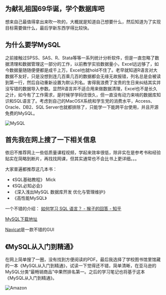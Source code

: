 ## 为献礼祖国69华诞，学个数据库吧

想来自己最值得拿出来吹一吹的，大概就是知道自己想要什么，然后知道为了实现目标需要做什么，最后学新东西学得比较快。


## 为什么要学MySQL

之前接触过SPSS、SAS、R、Stata等等一系列统计分析软件，但是一直忽略了数据清理和数据管理这一部分的工作，以前教学实验数据量小，Excel远远够了，如今数据量随随便便都是成千上万，Excel也就hold不住了。老早就知道R语言对大数据不友好，只是没想到连几百乘几百的数据都会无缘无故报错，列名总是会被读到第一行，然后自动重新设置为默认列名。害得我浪费了宝贵的生日来纠结其实并没写错的数据导入参数。显然R语言并不适合用来做数据清理，Excel也不是长久之计，如今有了工作需求，是时候学学码住很久，但一直没有动力来啃的数据库知识和SQL语言了。考虑到自己的MacOSX系统和学生党的消费水平，Access、Oracle、DB2、SQL Server也就都排除了，只能学一下能跨平台使用，并且开源免费的MySQL。

![MySQL](https://i1.hdslb.com/bfs/archive/5f714ac3d22197ac73c2b10234ff990ef6481f69.jpg)

## 首先我在网上搜了一下相关信息

依旧不推荐网上一些低质量课程视频，学起来效率很低，除非实在是参考书和经验贴实在简略到断片，再找找网课，但其实通常也不会比书上更详细。。。

大家普遍都推荐这几本书：
- 《SQL基础教程》 Mick
- 《SQL必知必会》
- 《深入浅出MySQL 数据库开发 优化与管理维护》
- 《高性能MySQL》

一个不错的介绍：
[如何学习 SQL 语言？ - 猴子的回答 - 知乎](https://www.zhihu.com/question/19552975/answer/397478250)

[MySQL下载地址](https://dev.mysql.com/downloads/mysql/)

[Navicat](https://www.navicat.com.cn/products)是一款不错的GUI


## 《MySQL从入门到精通》

在网上简单搜了一圈，没有找到方便阅读的PDF。最后我选择了学校图书馆里馆藏的一本《MySQL从入门到精通》，试读一下觉得还不错，简单清晰，在亚马逊的MySQL分类“最畅销商品”中果然排名第一。之后的学习笔记也将基于这本《MySQL从入门到精通》。

![Amazon](https://images-na.ssl-images-amazon.com/images/I/51nfVSa6YXL._SX353_BO1,204,203,200_.jpg)